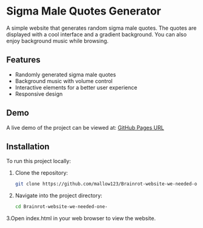 # Sigma Male Quotes Generator

A simple website that generates random sigma male quotes. The quotes are displayed with a cool interface and a gradient background. You can also enjoy background music while browsing.

## Features

- Randomly generated sigma male quotes
- Background music with volume control
- Interactive elements for a better user experience
- Responsive design

## Demo

A live demo of the project can be viewed at: [GitHub Pages URL](https://mallow123.github.io/Brainrot-website-we-needed-one-)

## Installation

To run this project locally:

1. Clone the repository:
   ```bash
   git clone https://github.com/mallow123/Brainrot-website-we-needed-one-.git
2. Navigate into the project directory:
    ```bash
    cd Brainrot-website-we-needed-one-
3.Open index.html in your web browser to view the website.
